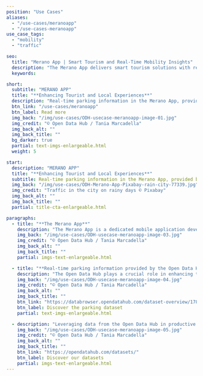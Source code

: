 ```yaml
---
position: "Use Cases"
aliases:
  - "/use-cases/meranoapp"
  - "/use-cases-meranoapp"
use_case_tags:
  - "mobility"
  - "traffic"

seo:
  title: "Merano App | Smart Tourism and Real-Time Mobility Insights"
  description: "The Merano App delivers smart tourism solutions with real-time mobility updates, helping tourists and locals navigate events, weather and parking."
  keywords:

short:
  subtitle: "MERANO APP"
  title: "**Enhancing Tourist and Local Experiences**"
  description: "Real-time parking information in the Merano App, provided by the Open Data Hub, enhances the experience for tourists by eliminating uncertainty in finding parking and optimizes daily routines for locals, contributing to reduced traffic congestion and a more efficient use of parking resources for the benefit of both residents and visitors."
  btn_link: "/use-cases/meranoapp"
  btn_label: Read more
  img_back: "/img/use-cases/ODH-usecase-meranoapp-image-01.jpg"
  img_credit: "© Open Data Hub / Tania Marcadella"
  img_back_alt: ""
  img_back_title: ""
  bg_darker: true
  partial: text-imgs-enlargeable.html
  weight: 5

start:
  description: "MERANO APP"
  title: "**Enhancing Tourist and Local Experiences**"
  subtitle: Real-time parking information in the Merano App, provided by the Open Data Hub, enhances the experience for tourists by eliminating uncertainty in finding parking and optimizes daily routines for locals, contributing to reduced traffic congestion and a more efficient use of parking resources for the benefit of both residents and visitors.
  img_back: "/img/use-cases/ODH-Merano-App-Pixabay-rain-city-77339.jpg"
  img_credit: "Traffic in the city on rainy days © Pixabay"
  img_back_alt: ""
  img_back_title: ""
  partial: title-cta-enlargeable.html

paragraphs:
  - title: "**The Merano App**"
    description: "The Merano App is a dedicated mobile application developed by the Tourist Agency of Merano in collaboration with the KIM company, aimed at providing comprehensive and up-to-date information for local tourists in Merano, South Tyrol, Italy. This app offers a wide range of features and content, including event listings, weather updates, access to webcams, information on hotels and accommodations, details about bike tours and hiking trails, information on free parking spaces, directions, a gastronomy guide, and much more. It serves as a versatile tool for tourists and locals to explore and make the most of their time in Merano, including its parks and green promenades, cultural events, and festivals."
    img_back: "/img/use-cases/ODH-usecase-meranoapp-image-03.jpg"
    img_credit: "© Open Data Hub / Tania Marcadella"
    img_back_alt: ""
    img_back_title: ""
    partial: imgs-text-enlargeable.html

  - title: "**Real-time parking information provided by the Open Data Hub**"
    description: "The Open Data Hub plays a crucial role in enhancing the Merano App's functionality and providing added value to tourists and locals. One of the key integrations is the inclusion of real-time parking information within the app, made possible through the Open Data Hub. This integration allows users to access up-to-the-minute information about available parking spaces in Merano. Such information is valuable for both tourists and locals as it simplifies the often challenging task of finding parking in a bustling city, making the overall experience more convenient and stress-free."
    img_back: "/img/use-cases/ODH-usecase-meranoapp-image-04.jpg"
    img_credit: "© Open Data Hub / Tania Marcadella"
    img_back_alt: ""
    img_back_title: ""
    btn_link: "https://databrowser.opendatahub.com/dataset-overview/178ea911-cc54-418e-b42e-52cad18f1ec1"
    btn_label: Discover the parking dataset
    partial: text-imgs-enlargeable.html

  - description: "Leveraging data from the Open Data Hub in productive applications like the Merano App offers several advantages. It enables apps to provide real-time, accurate, and valuable information to users, enhancing their overall experience. By using data from the Open Data Hub, applications can stay current and relevant, ensuring that users have access to the most recent and pertinent data. This data-driven approach not only improves user satisfaction but also helps in the efficient utilization of resources and contributes to a more seamless and user-friendly experience."
    img_back: "/img/use-cases/ODH-usecase-meranoapp-image-05.jpg"
    img_credit: "© Open Data Hub / Tania Marcadella"
    img_back_alt: ""
    img_back_title: ""
    btn_link: "https://opendatahub.com/datasets/"
    btn_label: Discover our datasets
    partial: imgs-text-enlargeable.html
---
```

